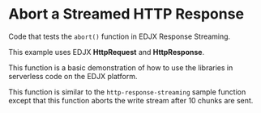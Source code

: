 <!--
title: .'Abort EDJX HTTP Response Streaming'
description: 'Boilerplate code to send HTML content as HTTP response'
platform: EDJX
language: Rust
-->

# Abort a Streamed HTTP Response

Code that tests the `abort()` function in EDJX Response Streaming.

This example uses EDJX **HttpRequest** and **HttpResponse**.

This function is a basic demonstration of how to use the libraries in serverless code on the EDJX platform.

This function is similar to the `http-response-streaming` sample function except that this function aborts the write stream after 10 chunks are sent.
